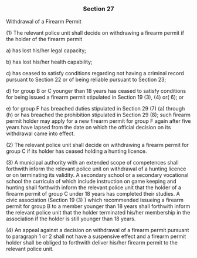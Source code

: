 ### <a name="section_27"></a><p align="center">Section 27</p>

Withdrawal of a Firearm Permit

(1) The relevant police unit shall decide on withdrawing a firearm permit if the holder of the firearm permit

a) has lost his/her legal capacity;

b) has lost his/her health capability;

c) has ceased to satisfy conditions regarding not having a criminal record pursuant to Section 22 or of being reliable pursuant to Section 23;

d) for group B or C younger than 18 years has ceased to satisfy conditions for being issued a firearm permit stipulated in Section 19 (3), (4) or( 6); or

e) for group F has breached duties stipulated in Section 29 (7) (a) through (h) or has breached the prohibition stipulated in Section 29 (8); such firearm permit holder may apply for a new firearm permit for group F again after five years have lapsed from the date on which the official decision on its withdrawal came into effect.

(2) The relevant police unit shall decide on withdrawing a firearm permit for group C if its holder has ceased holding a hunting licence.

(3) A municipal authority with an extended scope of competences shall forthwith inform the relevant police unit on withdrawal of a hunting licence or on terminating its validity. A secondary school or a secondary vocational school the curricula of which include instruction on game keeping and hunting shall forthwith inform the relevant police unit that the holder of a firearm permit of group C under 18 years has completed their studies. A civic association (Section 19 (3) ) which recommended issueing a firearm permit for group B to a member younger than 18 years shall forthwith inform the relevant police unit that the holder terminated his/her membership in the association if the holder is still younger than 18 years.

(4) An appeal against a decision on withdrawal of a firearm permit pursuant to paragraph 1 or 2 shall not have a suspensive effect and a firearm permit holder shall be obliged to forthwith deliver his/her firearm permit to the relevant police unit.

